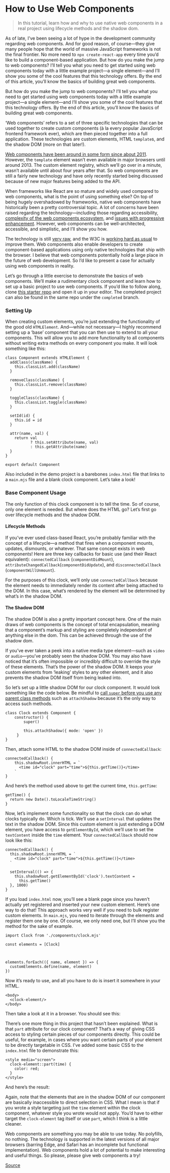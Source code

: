 # How to Use Web Components

> In this tutorial, learn how and why to use native web components in a real project using lifecycle methods and the shadow dom.

As of late, I’ve been seeing a lot of hype in the development community regarding web components. And for good reason, of course—they give many people hope that the world of massive JavaScript frameworks is not the final frontier. No more need to `npx create-react-app` every time you’d like to build a component-based application. But how do you make the jump to web components? I’ll tell you what you need to get started using web components today with a little example project—a single element—and I’ll show you some of the cool features that this technology offers. By the end of this article, you’ll know the basics of building great web components.

But how do you make the jump to web components? I’ll tell you what you need to get started using web components today with a little example project—a single element—and I’ll show you some of the cool features that this technology offers. By the end of this article, you’ll know the basics of building great web components.

‘Web components’ refers to a set of three specific technologies that can be used together to create custom components (à la every popular JavaScript frontend framework ever), which are then pieced together into a full application. These technologies are custom elements, HTML `template`s, and the shadow DOM (more on that later!).

[Web components have been around in some form since about 2011](https://vimeo.com/33430613). However, the `template` element wasn’t even available in major browsers until around 2013. The custom element registry, which we’ll go over in a minute, wasn’t available until about four years after that. So web components are still a fairly new technology and have only recently started being discussed because of new major features being added to the API.

When frameworks like React are so mature and widely used compared to web components, what is the point of using something else? On top of being hugely overshadowed by frameworks, native web components have historically been a pretty controversial topic. A lot of concerns have been raised regarding the technology—including those regarding accessibility, [complexity of the web components ecosystem](https://lea.verou.me/2020/09/the-failed-promise-of-web-components/), and [issues with progressive enhancement](https://dev.to/richharris/why-i-don-t-use-web-components-2cia). However, web components can be well-architected, accessible, and simplistic, and I’ll show you how.

The technology is still [very raw](https://caniuse.com/?search=components), and the W3C is [working hard as usual](https://github.com/w3c/webcomponents/) to improve them. Web components also enable developers to create component-based applications using only native technologies that ship with the browser. I believe that web components potentially hold a large place in the future of web development. So I’d like to present a case for actually using web components in reality.

Let’s go through a little exercise to demonstrate the basics of web components. We’ll make a rudimentary clock component and learn how to set up a basic project to use web components. If you’d like to follow along, clone [this starter repo](https://github.com/jpegzilla/web-components-post) and open it up in your editor. The completed project can also be found in the same repo under the `completed` branch.

### Setting Up

When creating custom elements, you’re just extending the functionality of the good old `HTMLElement`. And—while not necessary—I highly recommend setting up a ‘base’ component that you can then use to extend to all your components. This will allow you to add more functionality to all components without writing extra methods on every component you make. It will look something like this:

    class Component extends HTMLElement {
      addClass(className) {
        this.classList.add(className)
      }
    
      removeClass(className) {
        this.classList.remove(className)
      }
    
      toggleClass(className) {
        this.classList.toggle(className)
      }
    
      setId(id) {
        this.id = id
      }
    
      attr(name, val) {
        return val
               ? this.setAttribute(name, val)
               : this.getAttribute(name)
      }
    }
    
    export default Component
    

Also included in the demo project is a barebones `index.html` file that links to a `main.mjs` file and a blank clock component. Let’s take a look!

### Base Component Usage

The only function of this clock component is to tell the time. So of course, only one element is needed. But where does the HTML go? Let’s first go over lifecycle methods and the shadow DOM.

#### Lifecycle Methods

If you’ve ever used class-based React, you’re probably familiar with the concept of a lifecycle—a method that fires when a component mounts, updates, dismounts, or whatever. That same concept exists in web components! Here are three key callbacks for basic use (and their React equivalent): `connectedCallback` (`componentDidMount`), `attributeChangedCallback`(`componentDidUpdate`), and `disconnectedCallback` (`componentWillUnmount`).

For the purposes of this clock, we’ll only use `connectedCallback` because the element needs to immediately render its content after being attached to the DOM. In this case, what’s rendered by the element will be determined by what’s in the shadow DOM.

#### The Shadow DOM

The shadow DOM is also a pretty important concept here. One of the main draws of web components is the concept of total encapsulation, meaning that a component’s markup and styling are completely independent of anything else in the dom. This can be achieved through the use of the shadow dom.

If you’ve ever taken a peek into a native media type element—such as `video` or `audio`—you’ve probably seen the shadow DOM. You may also have noticed that it’s often impossible or incredibly difficult to override the style of these elements. That’s the power of the shadow DOM. It keeps your custom elements from ‘leaking’ styles to any other element, and it also prevents the shadow DOM itself from being leaked into.

So let’s set up a little shadow DOM for our clock component. It would look something like the code below. Be mindful to [call `super` before you use any parent class methods](https://developer.mozilla.org/en-US/docs/Web/JavaScript/Reference/Operators/super) such as `attachShadow` because it’s the only way to access such methods.

    class Clock extends Component {
        constructor() {
            super()
    
            this.attachShadow({ mode: 'open' })
         }
    }
    

Then, attach some HTML to the shadow DOM inside of `connectedCallback`:

    connectedCallback() {
        this.shadowRoot.innerHTML = `
          <time id="clock" part="time">${this.getTime()}</time>
        `
    }
    

And here’s the method used above to get the current time, `this.getTime`:

    getTime() {
      return new Date().toLocaleTimeString()
    }
    

Now, let’s implement some functionality so that the clock can do what clocks typically do. Which is tick. We’ll use a `setInterval` that updates the text in the shadow DOM. Since this custom element is just extending a DOM element, you have access to `getElementById`, which we’ll use to set the `textContent` inside the `time` element. Your `connectedCallback` should now look like this:

    connectedCallback() {
      this.shadowRoot.innerHTML = `
        <time id="clock" part="time">${this.getTime()}</time>
      `
    
      setInterval(() => {
        this.shadowRoot.getElementById('clock').textContent =
          this.getTime()
      }, 1000)
    }
    

If you load `index.html` now, you’ll see a blank page since you haven’t actually yet registered and inserted your new custom element. Here’s one way to do that! This approach works very well if you need to bulk register custom elements. In `main.mjs`, you need to iterate through the elements and register them one by one. Of course, we only need one, but I’ll show you the method for the sake of example.

    import Clock from './components/clock.mjs'
    
    const elements = [Clock]
    
    
    
    elements.forEach(({ name, element }) => {
      customElements.define(name, element)
    })
    

Now it’s ready to use, and all you have to do is insert it somewhere in your HTML.

    <body>
      <clock-element/>
    </body>
    

Then take a look at it in a browser. You should see this:

There’s one more thing in this project that hasn’t been explained. What is that `part` attribute for our clock component? That’s a way of giving CSS access to styling certain pieces of our components directly. This could be useful, for example, in cases where you want certain parts of your element to be directly targetable in CSS. I’ve added some basic CSS to the `index.html` file to demonstrate this:

    <style media="screen">
      clock-element::part(time) {
        color: red;
      }
    </style>
    

And here’s the result:

Again, note that the elements that are in the shadow DOM of our component are basically inaccessible to direct selection in CSS. What I mean is that if you wrote a style targeting just the `time` element within the clock component, whatever style you wrote would not apply. You’d have to either target the `clock-element` tag itself or use `part`, which I think is a little cleaner.

Web components are something you may be able to use today. No polyfills, no nothing. The technology is supported in the latest versions of all major browsers (barring Edge, and Safari has an incomplete but functional implementation). Web components hold a lot of potential to make interesting and useful things. So please, please give web components a try!


[Source](https://sparkbox.com/foundry/how_to_use_web_components_shadow_dom_component_lifecycle)
